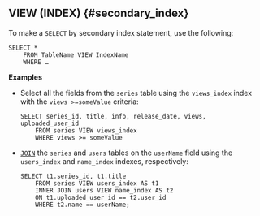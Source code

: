 ## VIEW (INDEX) {#secondary_index}

To make a `SELECT` by secondary index statement, use the following:

```yql
SELECT *
    FROM TableName VIEW IndexName
    WHERE …
```

**Examples**

* Select all the fields from the `series` table using the `views_index` index with the `views >=someValue` criteria:

  ```yql
  SELECT series_id, title, info, release_date, views, uploaded_user_id
      FROM series VIEW views_index
      WHERE views >= someValue
  ```

* [`JOIN`](../../join.md) the `series` and `users` tables on the `userName` field using the `users_index` and `name_index` indexes, respectively:

  ```yql
  SELECT t1.series_id, t1.title
      FROM series VIEW users_index AS t1
      INNER JOIN users VIEW name_index AS t2
      ON t1.uploaded_user_id == t2.user_id
      WHERE t2.name == userName;
  ```

